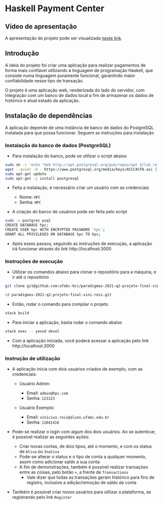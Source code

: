 # Haskell Payment Center

## Vídeo de apresentação

A apresentação do projeto pode ser visualizada [neste link](https://youtu.be/i9U4r5aWjy0).

## Introdução

A ideia do projeto foi criar uma aplicação para realizar pagamentos de forma mais confiável utilizando a linguagem de programação Haskell, que consiste numa linguagem puramente funcional, garantindo maior confiabilidade nesse tipo de transação.

O projeto é uma aplicação web, renderizada do lado do servidor, com integração com um banco de dados local a fim de armazenar os dados de histórico e atual estado da aplicação.

## Instalação de dependências

A aplicação depende de uma instância de banco de dados do PostgreSQL instalada para que possa funcionar. Seguem as instruções para instalação

### Instalação do banco de dados (PostgreSQL)

- Para instalação do banco, pode se utilizar o script abaixo

```bash
sudo sh -c 'echo "deb http://apt.postgresql.org/pub/repos/apt $(lsb_release -cs)-pgdg main" > /etc/apt/sources.list.d/pgdg.list'
wget --quiet -O - https://www.postgresql.org/media/keys/ACCC4CF8.asc | sudo apt-key add -
sudo apt-get update
sudo apt-get -y install postgresql
```

- Feita a instalação, é necessário criar um usuário com as credenciais
  - Nome: `HPC`
  - Senha: `HPC`

- A criação do banco de usuários pode ser feita pelo script

```bash
sudo -u postgres psql
CREATE DATABASE hpc;
CREATE USER hpc WITH ENCRYPTED PASSWORD 'hpc';
GRANT ALL PRIVILEGES ON DATABASE hpc TO hpc;
```

- Após esses passos, seguindo as instruções de execução, a aplicação irá funcionar através do link http://localhost:3000

### Instruções de execução

- Utilizar os comandos abaixo para clonar o repositório para a máquina, e ir até o repositório

```bash
git clone git@github.com:ufabc-bcc/paradigmas-2021-q2-projeto-final-vini-reis.git
```

```bash
cd paradigmas-2021-q2-projeto-final-vini-reis.git
```

- Então, rodar o comando para compilar o projeto

```bash
stack build
```

- Para iniciar a aplicação, basta rodar o comando abaixo

```bash
stack exec -- yesod devel
```

- Com a aplicação iniciada, você poderá acessar a aplicação pelo link http://localhost:3000

### Instrução de utilização

- A aplicação inicia com dois usuários criados de exemplo, com as credenciais:
  - Usuário Admin:
    - Email: `admin@hpc.com`
    - Senha: `123123`

  - Usuário Exemplo:
    - Email: `vinicius.reis@aluno.ufabc.edu.br`
    - Senha: `11041416`

- Pode-se realizar o login com algum dos dois usuários. Ao se autenticar, é possível realizar as seguintes ações:
  - Criar novas contas, de dois tipos, até o momento, e com os status de `Ativa` ou `Inativa`
  - Pode-se alterar o status e o tipo de conta a qualquer momento, assim como adicionar saldo a sua conta
  - A fim de demonstrações, também é possível realizar transações entre as coisas, pelo botão `+`, a frente de `Transactions`
    - Vale dizer que todas as transações geram histórico para fins de registro, inclusive a adição/remoção de saldo da conta

- Também é possível criar novos usuários para utilizar a plataforma, se registrando pelo link `Register`
